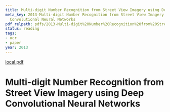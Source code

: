 ```yaml
---
title: Multi-digit Number Recognition from Street View Imagery using Deep Convolutional Neural Networks
meta_key: 2013-Multi-digit Number Recognition from Street View Imagery using Deep
  Convolutional Neural Networks
pdf_relpath: pdfs/2013-Multi-digit%20Number%20Recognition%20from%20Street%20View%20Imagery%20using%20Deep%20Convolutional%20Neural%20Networks.pdf
status: reading
tags:
- ocr
- paper
year: 2013
---
```


[local pdf](../../../pdfs/2013-Multi-digit%20Number%20Recognition%20from%20Street%20View%20Imagery%20using%20Deep%20Convolutional%20Neural%20Networks.pdf)

# Multi-digit Number Recognition from Street View Imagery using Deep Convolutional Neural Networks
